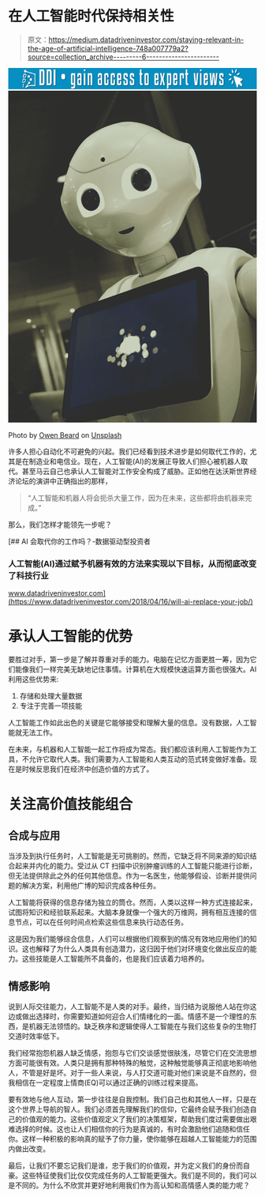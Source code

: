 # 在人工智能时代保持相关性

> 原文：<https://medium.datadriveninvestor.com/staying-relevant-in-the-age-of-artificial-intelligence-748a007779a2?source=collection_archive---------6----------------------->

[![](img/295c78b2907a5670ab84ac3751d552ec.png)](http://www.track.datadriveninvestor.com/1B9E)![](img/b3c9b68c7d710b850716aea2ecec56f1.png)

Photo by [Owen Beard](https://unsplash.com/@owenbeard?utm_source=unsplash&utm_medium=referral&utm_content=creditCopyText) on [Unsplash](https://unsplash.com/search/photos/artificial-intelligence?utm_source=unsplash&utm_medium=referral&utm_content=creditCopyText)

许多人担心自动化不可避免的兴起。我们已经看到技术进步是如何取代工作的，尤其是在制造业和电信业。现在，人工智能(AI)的发展正导致人们担心被机器人取代。甚至马云自己也承认人工智能对工作安全构成了威胁。正如他在达沃斯世界经济论坛的演讲中正确指出的那样，

> “人工智能和机器人将会扼杀大量工作，因为在未来，这些都将由机器来完成。”

那么，我们怎样才能领先一步呢？

[](https://www.datadriveninvestor.com/2018/04/16/will-ai-replace-your-job/) [## AI 会取代你的工作吗？-数据驱动型投资者

### 人工智能(AI)通过赋予机器有效的方法来实现以下目标，从而彻底改变了科技行业

www.datadriveninvestor.com](https://www.datadriveninvestor.com/2018/04/16/will-ai-replace-your-job/) 

# 承认人工智能的优势

要胜过对手，第一步是了解并尊重对手的能力。电脑在记忆方面更胜一筹，因为它们能像我们一样完美无缺地记住事情。计算机在大规模快速运算方面也很强大。AI 利用这些优势来:

1.  存储和处理大量数据
2.  专注于完善一项技能

人工智能工作如此出色的关键是它能够接受和理解大量的信息。没有数据，人工智能就无法工作。

在未来，与机器和人工智能一起工作将成为常态。我们都应该利用人工智能作为工具，不允许它取代人类。我们需要为人工智能和人类互动的范式转变做好准备。现在是时候反思我们在经济中创造价值的方式了。

# 关注高价值技能组合

## 合成与应用

当涉及到执行任务时，人工智能是无可挑剔的。然而，它缺乏将不同来源的知识结合起来并内化的能力。受过从 CT 扫描中识别肿瘤训练的人工智能只能进行诊断，但无法提供除此之外的任何其他信息。作为一名医生，他能够假设、诊断并提供问题的解决方案，利用他广博的知识完成各种任务。

人工智能将获得的信息存储为独立的筒仓。然而，人类以这样一种方式连接起来，试图将知识和经验联系起来。大脑本身就像一个强大的万维网，拥有相互连接的信息节点，可以在任何时间点检索这些信息来执行动态任务。

这是因为我们能够综合信息，人们可以根据他们观察到的情况有效地应用他们的知识。这也解释了为什么人类具有创造潜力，这归因于他们对环境变化做出反应的能力。这些技能是人工智能所不具备的，也是我们应该着力培养的。

## 情感影响

说到人际交往能力，人工智能不是人类的对手。最终，当归结为说服他人站在你这边或做出选择时，你需要知道如何迎合人们情绪化的一面。情感不是一个理性的东西，是机器无法领悟的。缺乏秩序和逻辑使得人工智能在与我们这些复杂的生物打交道时效率低下。

我们经常抱怨机器人缺乏情感，抱怨与它们交谈感觉很肤浅，尽管它们在交流思想方面可能很有效。人类只是拥有那种特殊的触觉，这种触觉能够真正彻底地影响他人，不管是好是坏。对于一些人来说，与人打交道可能对他们来说是不自然的，但我相信在一定程度上情商(EQ)可以通过正确的训练过程来提高。

要有效地与他人互动，第一步往往是自我控制。我们自己也和其他人一样，只是在这个世界上导航的智人。我们必须首先理解我们的信仰，它最终会赋予我们创造自己的价值观的能力。这些价值观定义了我们的决策框架，帮助我们度过需要做出艰难选择的时候。这也让人们相信你的行为是真诚的，有时会激励他们追随和信任你。这样一种积极的影响真的赋予了你力量，使你能够在超越人工智能能力的范围内做出改变。

最后，让我们不要忘记我们是谁，忠于我们的价值观，并为定义我们的身份而自豪。这些特征使我们比仅仅完成任务的人工智能更强大。我们是不同的，我们可以是不同的。为什么不欣赏并更好地利用我们作为高认知和高情感人类的能力呢？